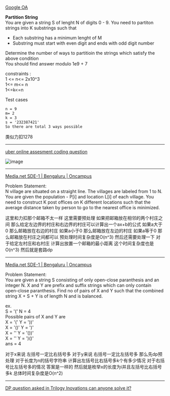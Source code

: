[Google OA](https://leetcode.com/discuss/interview-question/2257966/Google-OA)

**Partition String**  
You are given a string S of lenght N of digits 0 - 9. You need to partiton strings into K substrings such that

-   Each substring has a minimum lenght of M
-   Substring must start with even digit and ends with odd digit number

Determine the number of ways to partitioin the strings which satisfy the above condition  
You should find answer modulo 1e9 + 7

constraints :  
1 <= n<= 2x10^3  
1<= m<= n  
1<=k<=n

Test cases

```
n = 9 
m= 2
k = 3
s = '232387421'
So there are total 3 ways possible 
```
类似力扣1278

---

[uber online assesment coding question](https://leetcode.com/discuss/interview-question/2784595/uber-online-assesment-coding-question)

![image](https://assets.leetcode.com/users/images/1a3701eb-f502-4588-bb8a-7b725242512f_1667728199.5055761.png)

---

[Media.net SDE-1 | Bengaluru | Oncampus](https://leetcode.com/discuss/interview-question/2795802/Media.net-SDE-1-or-Bengaluru-or-Oncampus)

Problem Statement:  
N village are situated on a straight line. The villages are labeled from 1 to N. You are given the population - P[i] and location L[i] of each village. You need to construct K post offices on K different locations such that the average distance taken by person to go to the nearest office is minimized.

这里和力扣那个邮箱不太一样 这里需要预处理 如果把邮箱放在相邻的两个村庄之间 那么给定左边界的村庄和右边界的村庄可以计算出一个ax+b的公式 如果a大于0 那么邮箱放在右边的村庄 如果a小于0 那么邮箱放在左边的村庄 如果a等于0 那么邮箱放在村庄之间都可以 预处理时间复杂度是O(n^3) 然后还需要处理一下 对于给定左村庄和右村庄 计算出放置一个邮箱的最小距离 这个时间复杂度也是O(n^3) 然后就是套路dp

----

[Media.net SDE-1 | Bengaluru | Oncampus](https://leetcode.com/discuss/interview-question/2795802/Media.net-SDE-1-or-Bengaluru-or-Oncampus)

Problem Statement:  
You are given a string S consisting of only open-close paranthesis and an integer N. X and Y are prefix and suffix strings which can only contain open-close paranthesis. Find no of pairs of X and Y such that the combined string X + S + Y is of length N and is balanced.

ex.  
S = '(' N = 4  
Possible pairs of X and Y are  
X = '(' Y = '))'  
X = '()' Y = ')'  
X = '' Y = '())'  
X = '' Y = ')()'  
ans = 4

对于x来说 左括号一定比右括号多 对于y来说 右括号一定比左括号多
那么先dp预处理 对于长度为n的括号字符串 计算出左括号比右括号多k个有多少情况 对于右括号比左括号多的情况 答案是一样的
然后就是枚举x的长度为i并且左括号比右括号多k 
总体时间复杂度是O(n^2)

---

[DP question asked in Trilogy Inovations can anyone solve it?](https://leetcode.com/discuss/interview-question/2924118/DP-question-asked-in-Trilogy-Inovations-can-anyone-solve-it)


<!--stackedit_data:
eyJoaXN0b3J5IjpbLTg2Mzc4MTY2MywxODg4MTA3MzQsLTg3Mz
M2MTUsMTc0MDIyOTc3MywtODMwNTAyNDM5LC0xMDU1NzQzNTIz
LDE1MzEyMTYxNjYsODM3MzY0MDgsNzMwOTk4MTE2XX0=
-->